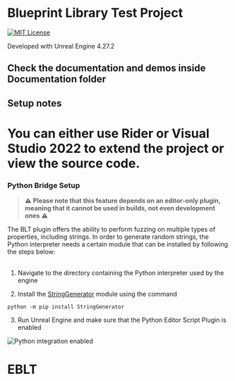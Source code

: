 # Blueprint Library Test Project

[![MIT License](https://img.shields.io/github/license/bUsernameIsUnavailable/BLT?style=for-the-badge)](https://github.com/bUsernameIsUnavailable/BLT/blob/master/LICENSE.md)

Developed with Unreal Engine 4.27.2

## Check the documentation and demos inside Documentation folder 


## Setup notes
# You can either use Rider or Visual Studio 2022 to extend the project or view the source code.

### Python Bridge Setup

> ⚠️
> **Please note that this feature depends on an editor-only plugin, meaning that it cannot be used in builds, not even development ones**
> ⚠️


The BLT plugin offers the ability to perform fuzzing on multiple types of properties, including strings. In order to generate random strings, the Python interpreter needs a certain module that can be installed by following the steps below:
<br /><br />

1. Navigate to the directory containing the Python interpreter used by the engine


2. Install the [StringGenerator](https://pypi.org/project/StringGenerator/) module using the command

```shell
python -m pip install StringGenerator
```


3. Run Unreal Engine and make sure that the Python Editor Script Plugin is enabled

![Python integration enabled](https://docs.unrealengine.com/4.27/Images/ProductionPipelines/ScriptingAndAutomation/Python/install-python-plugin.webp)
# EBLT
